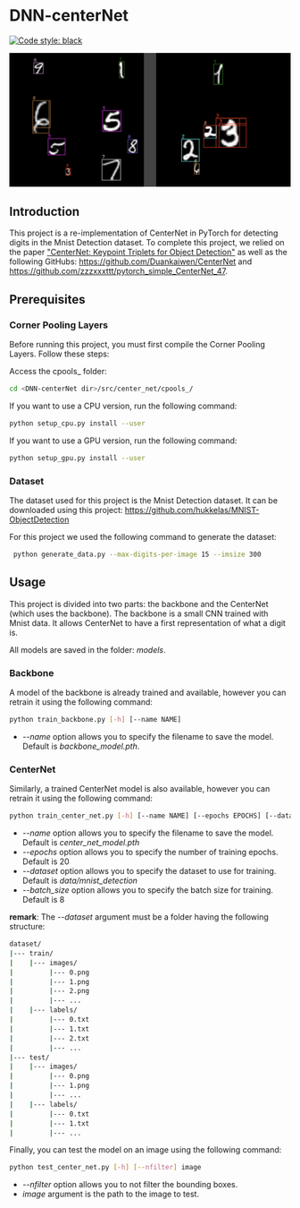 # DNN-centerNet

[![Code style: black](https://img.shields.io/badge/code%20style-black-000000.svg)](https://github.com/psf/black)

![alt text](images/image.png "Mnist Detection example")

## Introduction

This project is a re-implementation of CenterNet in PyTorch for detecting digits in the Mnist Detection dataset. To complete this project, we relied on the paper ["CenterNet: Keypoint Triplets for Object Detection"](https://arxiv.org/pdf/1904.08189.pdf) as well as the following GitHubs: https://github.com/Duankaiwen/CenterNet and https://github.com/zzzxxxttt/pytorch_simple_CenterNet_47.

## Prerequisites

### Corner Pooling Layers

Before running this project, you must first compile the Corner Pooling Layers. Follow these steps:

Access the cpools\_ folder:

```bash
cd <DNN-centerNet dir>/src/center_net/cpools_/
```

If you want to use a CPU version, run the following command:

```bash
python setup_cpu.py install --user
```

If you want to use a GPU version, run the following command:

```bash
python setup_gpu.py install --user
```

### Dataset

The dataset used for this project is the Mnist Detection dataset. It can be downloaded using this project: https://github.com/hukkelas/MNIST-ObjectDetection

For this project we used the following command to generate the dataset:

```bash
 python generate_data.py --max-digits-per-image 15 --imsize 300
```

## Usage

This project is divided into two parts: the backbone and the CenterNet (which uses the backbone). The backbone is a small CNN trained with Mnist data. It allows CenterNet to have a first representation of what a digit is.

All models are saved in the folder: _models_.

### Backbone

A model of the backbone is already trained and available, however you can retrain it using the following command:

```bash
python train_backbone.py [-h] [--name NAME]
```

- _--name_ option allows you to specify the filename to save the model. Default is _backbone_model.pth_.

### CenterNet

Similarly, a trained CenterNet model is also available, however you can retrain it using the following command:

```bash
python train_center_net.py [-h] [--name NAME] [--epochs EPOCHS] [--dataset DATASET] [--batch_size BATCH_SIZE]
```

- _--name_ option allows you to specify the filename to save the model. Default is _center_net_model.pth_
- _--epochs_ option allows you to specify the number of training epochs. Default is 20
- _--dataset_ option allows you to specify the dataset to use for training. Default is _data/mnist_detection_
- _--batch_size_ option allows you to specify the batch size for training. Default is 8

**remark**:
The _--dataset_ argument must be a folder having the following structure:

```bash
dataset/
|--- train/
|    |--- images/
|         |--- 0.png
|         |--- 1.png
|         |--- 2.png
|         |--- ...
|    |--- labels/
|         |--- 0.txt
|         |--- 1.txt
|         |--- 2.txt
|         |--- ...
|--- test/
|    |--- images/
|         |--- 0.png
|         |--- 1.png
|         |--- ...
|    |--- labels/
|         |--- 0.txt
|         |--- 1.txt
|         |--- ...
```

Finally, you can test the model on an image using the following command:

```bash
python test_center_net.py [-h] [--nfilter] image
```

- _--nfilter_ option allows you to not filter the bounding boxes.
- _image_ argument is the path to the image to test.
